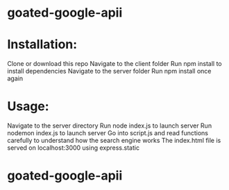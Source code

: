 # goated-google-apii

# Installation:
Clone or download this repo
Navigate to the client folder
Run npm install to install dependencies
Navigate to the server folder
Run npm install once again

# Usage:
Navigate to the server directory
Run node index.js to launch server
Run nodemon index.js to launch server
Go into script.js and read functions carefully to understand how the search engine works
The index.html file is served on localhost:3000 using express.static
# goated-google-apii
